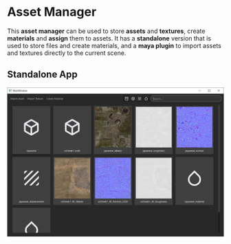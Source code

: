 # Asset Manager

This **asset manager** can be used to store **assets** and **textures**, create **materials** and **assign** them to assets. It has a **standalone** version that is used to store files and create materials, and a **maya plugin** to import assets and textures directly to the current scene.

## Standalone App



![Standalone Application](./assets/readme/standalone.jpg)
